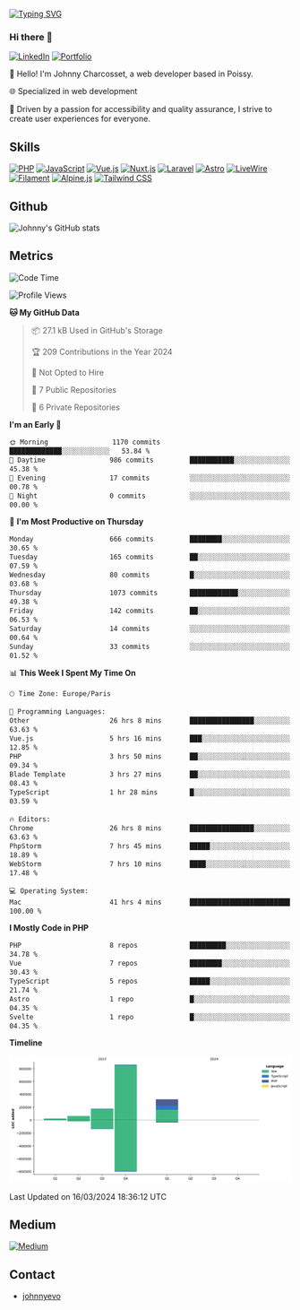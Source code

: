 [![Typing SVG](https://readme-typing-svg.demolab.com?font=Fira+Code&pause=1000&random=false&width=435&lines=Johnny+Charcosset;Web+Developer)](https://git.io/typing-svg)

### Hi there 👋
[![LinkedIn](https://img.shields.io/badge/LinkedIn-0077B5?style=for-the-badge&logo=linkedin&logoColor=white)](https://www.linkedin.com/in/johnny-charcosset/)
[![Portfolio](https://img.shields.io/badge/Portfolio-4285F4?style=for-the-badge&logo=google-chrome&logoColor=white)](https://johnnyevo.github.io/)

👋 Hello! I'm Johnny Charcosset, a web developer based in Poissy.

🌐 Specialized in web development

🚀 Driven by a passion for accessibility and quality assurance, I strive to create user experiences for everyone.

## Skills

[![PHP](https://img.shields.io/badge/PHP-777BB4?style=for-the-badge&logo=php&logoColor=white)](https://www.php.net/)
[![JavaScript](https://img.shields.io/badge/JavaScript-F7DF1E?style=for-the-badge&logo=javascript&logoColor=black)](https://developer.mozilla.org/en-US/docs/Web/JavaScript)
[![Vue.js](https://img.shields.io/badge/Vue.js-4FC08D?style=for-the-badge&logo=vue.js&logoColor=white)](https://vuejs.org/)
[![Nuxt.js](https://img.shields.io/badge/Nuxt.js-00C58E?style=for-the-badge&logo=nuxt.js&logoColor=white)](https://nuxtjs.org/)
[![Laravel](https://img.shields.io/badge/Laravel-FF2D20?style=for-the-badge&logo=laravel&logoColor=white)](https://laravel.com/)
[![Astro](https://img.shields.io/badge/Astro-0B3E59?style=for-the-badge&logo=astro&logoColor=white)](https://astro.build/)
[![LiveWire](https://img.shields.io/badge/LiveWire-FF3E00?style=for-the-badge&logo=livewire&logoColor=white)](https://laravel-livewire.com/)
[![Filament](https://img.shields.io/badge/Filament-253E46?style=for-the-badge&logo=https://filamentphp.com/favicon/favicon-32x32.png?v=w1dBNxT7Wg&logoColor=white)](https://filamentadmin.com/)
[![Alpine.js](https://img.shields.io/badge/Alpine.js-8BC0D0?style=for-the-badge&logo=alpine.js&logoColor=black)](https://alpinejs.dev/)
[![Tailwind CSS](https://img.shields.io/badge/Tailwind_CSS-38B2AC?style=for-the-badge&logo=tailwind-css&logoColor=white)](https://tailwindcss.com/)

## Github

![Johnny's GitHub stats](https://github-readme-stats.vercel.app/api?username=JohnnyEvo&show_icons=true&theme=transparent)

## Metrics

<!--START_SECTION:waka-->
![Code Time](http://img.shields.io/badge/Code%20Time-239%20hrs%2019%20mins-blue)

![Profile Views](http://img.shields.io/badge/Profile%20Views-0-blue)

**🐱 My GitHub Data** 

> 📦 27.1 kB Used in GitHub's Storage 
 > 
> 🏆 209 Contributions in the Year 2024
 > 
> 🚫 Not Opted to Hire
 > 
> 📜 7 Public Repositories 
 > 
> 🔑 6 Private Repositories 
 > 
**I'm an Early 🐤** 

```text
🌞 Morning                1170 commits        █████████████░░░░░░░░░░░░   53.84 % 
🌆 Daytime                986 commits         ███████████░░░░░░░░░░░░░░   45.38 % 
🌃 Evening                17 commits          ░░░░░░░░░░░░░░░░░░░░░░░░░   00.78 % 
🌙 Night                  0 commits           ░░░░░░░░░░░░░░░░░░░░░░░░░   00.00 % 
```
📅 **I'm Most Productive on Thursday** 

```text
Monday                   666 commits         ████████░░░░░░░░░░░░░░░░░   30.65 % 
Tuesday                  165 commits         ██░░░░░░░░░░░░░░░░░░░░░░░   07.59 % 
Wednesday                80 commits          █░░░░░░░░░░░░░░░░░░░░░░░░   03.68 % 
Thursday                 1073 commits        ████████████░░░░░░░░░░░░░   49.38 % 
Friday                   142 commits         ██░░░░░░░░░░░░░░░░░░░░░░░   06.53 % 
Saturday                 14 commits          ░░░░░░░░░░░░░░░░░░░░░░░░░   00.64 % 
Sunday                   33 commits          ░░░░░░░░░░░░░░░░░░░░░░░░░   01.52 % 
```


📊 **This Week I Spent My Time On** 

```text
🕑︎ Time Zone: Europe/Paris

💬 Programming Languages: 
Other                    26 hrs 8 mins       ████████████████░░░░░░░░░   63.63 % 
Vue.js                   5 hrs 16 mins       ███░░░░░░░░░░░░░░░░░░░░░░   12.85 % 
PHP                      3 hrs 50 mins       ██░░░░░░░░░░░░░░░░░░░░░░░   09.34 % 
Blade Template           3 hrs 27 mins       ██░░░░░░░░░░░░░░░░░░░░░░░   08.43 % 
TypeScript               1 hr 28 mins        █░░░░░░░░░░░░░░░░░░░░░░░░   03.59 % 

🔥 Editors: 
Chrome                   26 hrs 8 mins       ████████████████░░░░░░░░░   63.63 % 
PhpStorm                 7 hrs 45 mins       █████░░░░░░░░░░░░░░░░░░░░   18.89 % 
WebStorm                 7 hrs 10 mins       ████░░░░░░░░░░░░░░░░░░░░░   17.48 % 

💻 Operating System: 
Mac                      41 hrs 4 mins       █████████████████████████   100.00 % 
```

**I Mostly Code in PHP** 

```text
PHP                      8 repos             █████████░░░░░░░░░░░░░░░░   34.78 % 
Vue                      7 repos             ████████░░░░░░░░░░░░░░░░░   30.43 % 
TypeScript               5 repos             █████░░░░░░░░░░░░░░░░░░░░   21.74 % 
Astro                    1 repo              █░░░░░░░░░░░░░░░░░░░░░░░░   04.35 % 
Svelte                   1 repo              █░░░░░░░░░░░░░░░░░░░░░░░░   04.35 % 
```



**Timeline**

![Lines of Code chart](https://raw.githubusercontent.com/JohnnyEvo/JohnnyEvo/main/assets/bar_graph.png)


 Last Updated on 16/03/2024 18:36:12 UTC
<!--END_SECTION:waka-->

## Medium

[![Medium](https://github-readme-medium.vercel.app/?username=johnny.charcosset&limit=3)](https://medium.com/@@johnny.charcosset)

## Contact

- [johnnyevo](https://johnnyevo.github.io/)
